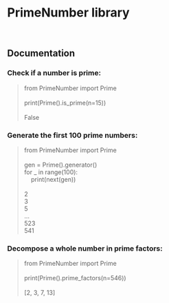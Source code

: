 
# PrimeNumber library
<br>

## Documentation

### Check if a number is prime:
>from PrimeNumber import Prime<br><br>
print(Prime().is_prime(n=15))<br><br>
False

### Generate the first 100 prime numbers:
>from PrimeNumber import Prime<br><br>
gen = Prime().generator()<br>
for _ in range(100):<br>
&nbsp;&nbsp;&nbsp;&nbsp;print(next(gen))<br><br>
2<br>
3<br>
5<br>
...<br>
523<br>
541

### Decompose a whole number in prime factors:
>from PrimeNumber import Prime<br><br>
print(Prime().prime_factors(n=546))<br><br>
[2, 3, 7, 13]
